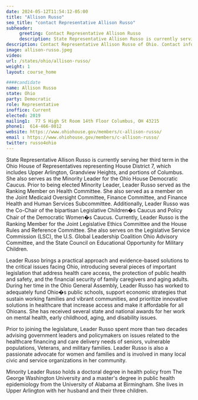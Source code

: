 ```yaml
---
date: 2024-05-12T11:54:12-05:00
title: "Allison Russo"
seo_title: "contact Representative Allison Russo"
subheader:
     greeting: Contact Representative Allison Russo
     description: State Representative Allison Russo is currently serving her third term in the Ohio House of Representatives representing House District 7, which includes Upper Arlington, Grandview Heights, and portions of Columbus. She also serves as the Minority Leader for the Ohio House Democratic Caucus.  Prior to being elected Minority Leader, Leader Russo served as the Ranking Member on Health Committee.  She also served as a member on the Joint Medicaid Oversight Committee, Finance Committee, and Finance Health and Human Services Subcommittee. Additionally, Leader Russo was the Co-Chair of the bipartisan Legislative Children�s Caucus and Policy Chair of the Democratic Women�s Caucus.  Currently, Leader Russo is the Ranking Member for the Joint Legislative Ethics Committee and the House Rules and Reference Committee.  She also serves on the Legislative Service Commission (LSC), the U.S. Global Leadership Coalition Ohio Advisory Committee, and the State Council on Educational Opportunity for Military Children.  
description: Contact Representative Allison Russo of Ohio. Contact information for Allison Russo includes email address, phone number, and mailing address.
image: allison-russo.jpeg
video:
url: /states/ohio/allison-russo/
weight: 1
layout: course_home

####candidate
name: Allison Russo
state: Ohio
party: Democratic
role: Representative
inoffice: Current
elected: 2019
mailing1:  77 S High St Room 14th Floor Columbus, OH 43215
phone1:  614-466-8012
website: https://www.ohiohouse.gov/members/c-allison-russo/
email : https://www.ohiohouse.gov/members/c-allison-russo/
twitter: russo4ohio
---
```

State Representative Allison Russo is currently serving her third term in the Ohio House of Representatives representing House District 7, which includes Upper Arlington, Grandview Heights, and portions of Columbus. She also serves as the Minority Leader for the Ohio House Democratic Caucus.  Prior to being elected Minority Leader, Leader Russo served as the Ranking Member on Health Committee.  She also served as a member on the Joint Medicaid Oversight Committee, Finance Committee, and Finance Health and Human Services Subcommittee. Additionally, Leader Russo was the Co-Chair of the bipartisan Legislative Children�s Caucus and Policy Chair of the Democratic Women�s Caucus.  Currently, Leader Russo is the Ranking Member for the Joint Legislative Ethics Committee and the House Rules and Reference Committee.  She also serves on the Legislative Service Commission (LSC), the U.S. Global Leadership Coalition Ohio Advisory Committee, and the State Council on Educational Opportunity for Military Children.  

Leader Russo brings a practical approach and evidence-based solutions to the critical issues facing Ohio, introducing several pieces of important legislation that address health care access, the protection of public health and safety, and the financial security of family caregivers and aging adults. During her time in the Ohio General Assembly, Leader Russo has worked to adequately fund Ohio�s public schools, support economic strategies that sustain working families and vibrant communities, and prioritize innovative solutions in healthcare that increase access and make it affordable for all Ohioans. She has received several state and national awards for her work on mental health, early childhood, aging, and disability issues.

Prior to joining the legislature, Leader Russo spent more than two decades advising government leaders and policymakers on issues related to the healthcare financing and care delivery needs of seniors, vulnerable populations, Veterans, and military families. Leader Russo is also a passionate advocate for women and families and is involved in many local civic and service organizations in her community.

Minority Leader Russo holds a doctoral degree in health policy from The George Washington University and a master's degree in public health epidemiology from the University of Alabama at Birmingham. She lives in Upper Arlington with her husband and their three children.
